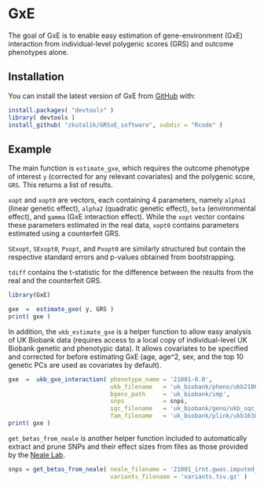 
<!-- README.md is generated from README.Rmd. Please edit that file -->

# GxE

The goal of GxE is to enable easy estimation of gene-environment (GxE)
interaction from individual-level polygenic scores (GRS) and outcome
phenotypes alone.

## Installation

You can install the latest version of GxE from
[GitHub](https://github.com/) with:

``` r
install.packages( "devtools" )
library( devtools )
install_github( "zkutalik/GRSxE_software", subdir = "Rcode" )
```

## Example

The main function is `estimate_gxe`, which requires the outcome
phenotype of interest `y` (corrected for any relevant covariates) and
the polygenic score, `GRS`. This returns a list of results.

`xopt` and `xopt0` are vectors, each containing 4 parameters, namely
`alpha1` (linear genetic effect), `alpha2` (quadratic genetic effect),
`beta` (environmental effect), and `gamma` (GxE interaction effect).
While the `xopt` vector contains these parameters estimated in the real
data, `xopt0` contains parameters estimated using a counterfeit GRS.

`SExopt`, `SExopt0`, `Pxopt`, and `Pxopt0` are similarly structured but
contain the respective standard errors and p-values obtained from
bootstrapping.

`tdiff` contains the t-statistic for the difference between the results
from the real and the counterfeit GRS.

``` r
library(GxE)

gxe  =  estimate_gxe( y, GRS )
print( gxe )
```

In addition, the `ukb_estimate_gxe` is a helper function to allow easy
analysis of UK Biobank data (requires access to a local copy of
individual-level UK Biobank genetic and phenotypic data). It allows
covariates to be specified and corrected for before estimating GxE (age,
age^2, sex, and the top 10 genetic PCs are used as covariates by
default).

``` r
gxe  =  ukb_gxe_interaction( phenotype_name = '21001-0.0',
                             ukb_filename   = 'uk_biobank/pheno/ukb21067.csv',
                             bgens_path     = 'uk_biobank/imp',
                             snps           = snps,
                             sqc_filename   = 'uk_biobank/geno/ukb_sqc_v2.txt',
                             fam_filename   = 'uk_biobank/plink/ukb1638_cal_chr1_v2_s488366.fam' )
print( gxe )
```

`get_betas_from_neale` is another helper function included to
automatically extract and prune SNPs and their effect sizes from files
as those provided by the [Neale
Lab](http://www.nealelab.is/uk-biobank/).

``` r
snps = get_betas_from_neale( neale_filename = '21001_irnt.gwas.imputed_v3.both_sexes.tsv.gz',
                             variants_filename = 'variants.tsv.gz' )
```
